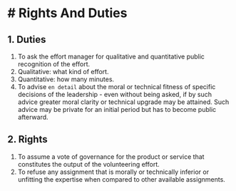 # # Rights And Duties

## 1. Duties
1. To ask the effort manager for qualitative and quantitative public recognition of the effort. 
  1. Qualitative: what kind of effort. 
  1. Quantitative: how many minutes.
1. To advise `en detail` about the moral or technical fitness of specific decisions of the leadership - even without being asked, if by such advice greater moral clarity or technical upgrade may be attained. Such advice may be private for an initial period but has to become public afterward.


## 2. Rights
1. To assume a vote of governance for the product or service that constitutes the output of the volunteering effort.
1. To refuse any assignment that is morally or technically inferior or unfitting the expertise when compared to other available assignments.

